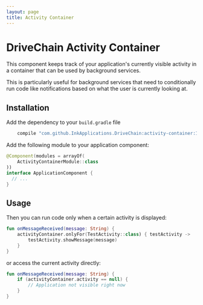 ```yaml
---
layout: page
title: Activity Container
---
```


DriveChain Activity Container
=============================

This component keeps track of your application's currently visible activity
in a container that can be used by background services.

This is particularly useful for background services that need to
conditionally run code like notifications based on what the user is
currently looking at.

Installation
------------

Add the dependency to your `build.gradle` file

```gradle
    compile "com.github.InkApplications.DriveChain:activity-container:1.+"
```
    
Add the following module to your application component:
    
```kotlin
@Component(modules = arrayOf(
    ActivityContainerModule::class
))
interface ApplicationComponent {
  // ...
}
```

Usage
-----

Then you can run code only when a certain activity is displayed:

```kotlin
fun onMessageReceived(message: String) {
    activityContainer.onlyFor(TestActivity::class) { testActivity ->
        testActivity.showMessage(message)
    }
}
```

or access the current activity directly:

```kotlin
fun onMessageReceived(message: String) {
    if (activityContainer.activity == null) {
        // Application not visible right now
    }
}
```

[Lifecycle]: /lifecycle
